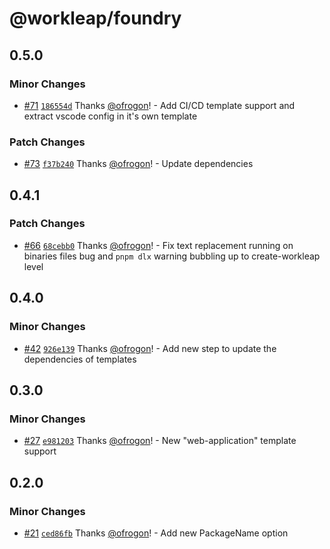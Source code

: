 # @workleap/foundry

## 0.5.0

### Minor Changes

- [#71](https://github.com/workleap/wl-foundry-cli/pull/71) [`186554d`](https://github.com/workleap/wl-foundry-cli/commit/186554dfb6f8b091cd9cdc8bb43694cfe0e5f2c9) Thanks [@ofrogon](https://github.com/ofrogon)! - Add CI/CD template support and extract vscode config in it's own template

### Patch Changes

- [#73](https://github.com/workleap/wl-foundry-cli/pull/73) [`f37b240`](https://github.com/workleap/wl-foundry-cli/commit/f37b2401095fade66e54077fdea9277170060693) Thanks [@ofrogon](https://github.com/ofrogon)! - Update dependencies

## 0.4.1

### Patch Changes

- [#66](https://github.com/workleap/wl-foundry-cli/pull/66) [`68cebb0`](https://github.com/workleap/wl-foundry-cli/commit/68cebb0deee7a977a7b4c05c2953e60b44bbaf24) Thanks [@ofrogon](https://github.com/ofrogon)! - Fix text replacement running on binaries files bug and `pnpm dlx` warning bubbling up to create-workleap level

## 0.4.0

### Minor Changes

- [#42](https://github.com/workleap/wl-foundry-cli/pull/42) [`926e139`](https://github.com/workleap/wl-foundry-cli/commit/926e139ef26cb0675a42da2a2a3b5b72622a972d) Thanks [@ofrogon](https://github.com/ofrogon)! - Add new step to update the dependencies of templates

## 0.3.0

### Minor Changes

- [#27](https://github.com/workleap/wl-foundry-cli/pull/27) [`e981203`](https://github.com/workleap/wl-foundry-cli/commit/e9812035e3be3dddda6c47eecdc32927b84e3688) Thanks [@ofrogon](https://github.com/ofrogon)! - New "web-application" template support

## 0.2.0

### Minor Changes

- [#21](https://github.com/workleap/wl-foundry-cli/pull/21) [`ced86fb`](https://github.com/workleap/wl-foundry-cli/commit/ced86fbdd1c2b4057b7c03e63ea0f27bfcd58f97) Thanks [@ofrogon](https://github.com/ofrogon)! - Add new PackageName option
